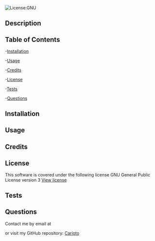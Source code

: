 # 
![License:GNU](https://img.shields.io/badge/License-GNU-blue)

## Description


## Table of Contents

-[Installation](#installation)

-[Usage](#usage)

-[Credits](#credits)

-[License](#license)

-[Tests](#tests)

-[Questions](#questions)



## Installation



## Usage



## Credits



## License

This software is covered under the following license
      GNU General Public License version 3
      [View license](https://opensource.org/license/gpl-3-0/)


## Tests



## Questions

Contact me by email at 

or visit my GitHub repository: [Carioto](https://github.com/Carioto)
